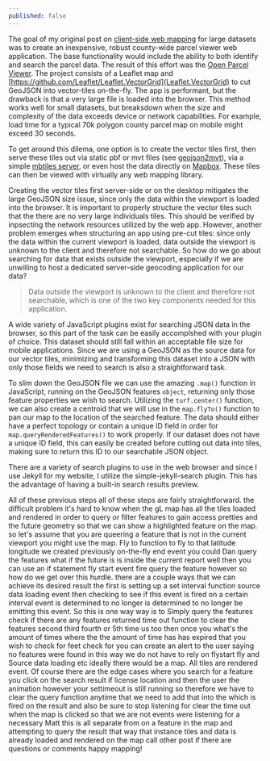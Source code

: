 ```yaml
---
published: false
---
```

The goal of my original post on [client-side web mapping](https://getbounds.com/blog/leaflet-and-geojson-tiles/) for large datasets was to create an inexpensive, robust county-wide parcel viewer web application. The base functionality would include the ability to both identify and search the parcel data. The result of this effort was the [Open Parcel Viewer](https://github.com/ovrdc/parcel-viewer). The project consists of a Leaflet map and [https://github.com/Leaflet/Leaflet.VectorGrid](Leaflet.VectorGrid) to cut GeoJSON into vector-tiles on-the-fly. The app is performant, but the drawback is that a very large file is loaded into the browser. This method works well for small datasets, but breaksdown when the size and complexity of the data exceeds device or network capabilities. For example, load time for a typical 70k polygon county parcel map on mobile might exceed 30 seconds. 

To get around this dilema, one option is to create the vector tiles first, then serve these tiles out via static pbf or mvt files (see [geojson2mvt](https://www.npmjs.com/package/geojson2mvt)), via a simple [mbtiles server](https://github.com/ovrdc/tileserver), or even host the data directly on [Mapbox](https://www.mapbox.com). These tiles can then be viewed with virtually any web mapping library.

Creating the vector tiles first server-side or on the desktop mitigates the large GeoJSON size issue, since only the data within the viewport is loaded into the browser. It is important to properly structure the vector tiles such that the there are no very large individuals tiles. This should be verified by inpsecting the network resources utilized by the web app. However, another problem emerges when structuring an app using pre-cut tiles: since only the data within the current viewport is loaded, data outside the viewport is unknown to the client and therefore not searchable. So how do we go about searching for data that exists outside the viewport, especially if we are unwilling to host a dedicated server-side geocoding application for our data?

> Data outside the viewport is unknown to the client and therefore not searchable, which is one of the two key components needed for this application.

A wide variety of JavaScript plugins exist for searching JSON data in the browser, so this part of the task can be easily accomplshed with your plugin of choice. This dataset should still fall within an acceptable file size for mobile applications. Since we are using a GeoJSON as the source data for our vector tiles, minimizing and transforming this dataset into a JSON with only those fields we need to search is also a straightforward task.

To slim down the GeoJSON file we can use the amazing ```.map()``` function in JavaScript, running on the GeoJSON features `object`, returning only those feature properties we wish to search. Utilizing the ```turf.center()``` function, we can also create a centroid that we will use in the ```map.flyTo()``` function to pan our map to the location of the searched feature. The data should either have a perfect topology or contain a unique ID field in order for ```map.queryRenderedFeatures()``` to work properly. If our dataset does not have a unique ID field, this can easily be created before cutting out data into tiles, making sure to return this ID to our searchable JSON object.

There are a variety of search plugins to use in the web browser and since I use Jekyll for my website, I utilize the simple-jekyll-search plugin. This has the advantage of having a built-in search results preview. 

All of these previous steps all of these steps are fairly straightforward. the difficult problem it's hard to know when the gL map has all the tiles loaded and rendered in order to query or filter features to gain access pretties and the future geometry so that we can show a highlighted feature on the map. so let's assume that you are queering a feature that is not in the current viewport you might use the map. Fly to function to fly to that latitude longitude we created previously on-the-fly end event you could Dan query the features what if the future is is inside the current report well then you can use an if statement fly start event fire query the feature however so how do we get over this hurdle. there are a couple ways that we can achieve its desired result the first is setting up a set interval function source data loading event then checking to see if this event is fired on a certain interval event is determined to no longer is determined to no longer be emitting this event. So this is one way way is to Simply query the features check if there are any features returned time out function to clear the features second third fourth or 5th time us too then once you what's the amount of times where the the amount of time has has expired that you wish to check for feet check for you can create an alert to the user saying no features were found in this way we do not have to rely on flystart fly and Source data loading etc ideally there would be a map. All tiles are rendered event. Of course there are the edge cases where you search for a feature you click on the search result if license location and then the user the animation however your settimeout is still running so therefore we have to clear the query function anytime that we need to add that into the which is fired on the result and also be sure to stop listening for clear the time out when the map is clicked so that we are not events were listening for a necessary Matt this is all separate from on a feature in the map and attempting to query the result that way that instance tiles and data is already loaded and rendered on the map call other post if there are questions or comments happy mapping!
